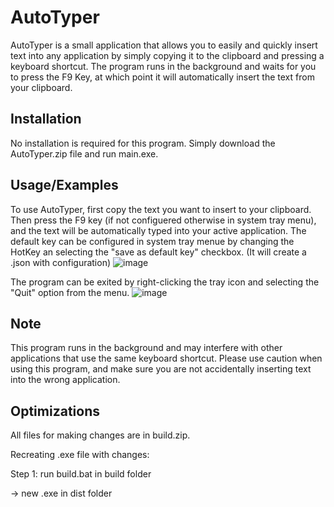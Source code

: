 
# AutoTyper

AutoTyper is a small application that allows you to easily and quickly insert text into any application by simply copying it to the clipboard and pressing a keyboard shortcut. The program runs in the background and waits for you to press the F9 Key, at which point it will automatically insert the text from your clipboard.



## Installation

No installation is required for this program. 
Simply download the AutoTyper.zip file and run main.exe.
    
## Usage/Examples

To use AutoTyper, first copy the text you want to insert to your clipboard. Then press the F9 key (if not configuered otherwise in system tray menu), and the text will be automatically typed into your active application.
The default key can be configured in system tray menue by changing the HotKey an selecting the "save as default key" checkbox. (It will create a .json with configuration)
![image](https://user-images.githubusercontent.com/59826149/232993107-c78d54cb-e6eb-4e9b-8192-faa31a0f40ec.png)

The program can be exited by right-clicking the tray icon and selecting the "Quit" option from the menu.
![image](https://user-images.githubusercontent.com/59826149/232993265-c8f53c7b-a849-4205-aa7d-922fc471a49d.png)


## Note

This program runs in the background and may interfere with other applications that use the same keyboard shortcut. Please use caution when using this program, and make sure you are not accidentally inserting text into the wrong application.

## Optimizations
All files for making changes are in build.zip.

Recreating .exe file with changes: 

Step 1: run build.bat in build folder 

-> new .exe in dist folder

